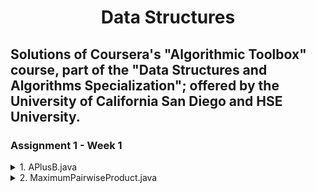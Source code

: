 <div width="100%" align="center"> <h1> Data Structures </h1> </div>

## Solutions of Coursera's "Algorithmic Toolbox" course, part of the "Data Structures and Algorithms Specialization"; offered by the University of California San Diego and HSE University. ##


### Assignment 1 - Week 1 ###

<details>
<summary>1. APlusB.java</summary>
   
   + **Description**: Simple problem to go through the pipeline of reading the problem statement, designing an algorithm, implementing it, testing and debugging the program, and submitting it to the grading system.
     
   + **Input Format**: Integers a and b on the same line (separated by a space).
     
   + **Constraints**: 0 ≤ a; b ≤ 9
     
   + **Output Format**: The sum of a and b.
</details>


<details>
<summary>2. MaximumPairwiseProduct.java</summary>
   
   + **Description**: Given a sequence of non-negative integers a<sub>1</sub>, ..., a<sub>n</sub>, compute
     <div width="100%" align="center"> $\underset{{1 \leq i \neq j \leq n}}{max}$ a<sub>i</sub> $\cdot$ a<sub>j</sub> </div>
  Note that i and j should be different, though it may be the case that a<sub>i</sub> = a<sub>j</sub>.
     
   + **Input Format**: The first line contains an integer n. The next line contains n non-negative integers a<sub>1</sub>, ..., a<sub>n</sub> (separated by spaces).
     
   + **Constraints**: 2 ≤ n ≤ 2 · 10<sup>5</sup>; 0 ≤ a<sub>1</sub>, ..., a<sub>n</sub> ≤ 2 · 10<sup>5</sup>.
     
   + **Output Format**: The maximum pairwise product.
</details>
